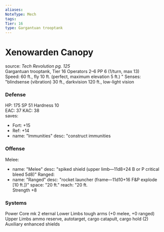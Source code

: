 ```yaml
---
aliases: 
NoteType: Mech
tags: 
Tier: 16
type: Gargantuan trooptank
---
```


# Xenowarden Canopy

source:  _Tech Revolution pg. 125_  
Gargantuan trooptank, Tier 16 
Operators 2–6
PP 6 (1/turn, max 13)  
Speed: 60 ft., fly 10 ft. (perfect, maximum elevation 5 ft.)
 "
Senses: "blindsense (vibration) 30 ft., darkvision 120 ft., low-light vision

### Defense

HP: 175
SP 51
Hardness 10  
EAC: 37
KAC: 38  
saves:
  - Fort: +15
  - Ref: +14  
  - name: "Immunities"
    desc: "construct immunities

### Offense

Melee:
  - name: "Melee"
    desc: "spiked shield (upper limb—11d8+24 B or P
critical bleed 5d8)"
Ranged:
  - name: "Ranged"
    desc: "rocket launcher (frame—11d10+16 F&P explode \[10 ft.\])"
space: "20 ft."
reach: "20 ft.  
Strength +8

### Systems

Power Core mk 2 eternal
Lower Limbs tough arms (+0 melee, +0 ranged)
Upper Limbs ammo reserve, autotarget, cargo catapult, cargo hold (2)
Auxiliary enhanced shields
